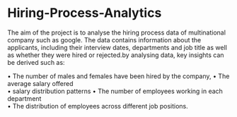 # Hiring-Process-Analytics

The aim of the project is to analyse the hiring process data of 
multinational company such as google. The data contains information 
about the applicants, including their interview dates, departments and 
job title as well as whether they were hired or rejected.by analysing 
data, key insights can be derived such as: 
 
• The number of males and females have been hired by the 
company, 
• The average salary offered  
• salary distribution patterns 
• The number of employees working in each department  
• The distribution of employees across different job positions. 
